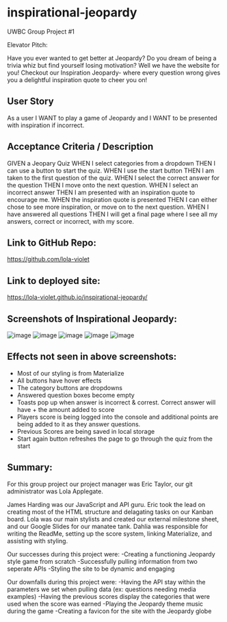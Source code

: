 # inspirational-jeopardy
UWBC Group Project #1

Elevator Pitch:

Have you ever wanted to get better at Jeopardy? Do you dream of being a trivia whiz but find yourself losing motivation? Well we have the website for you! Checkout our Inspiration Jeopardy- where every question wrong gives you a delightful inspiration quote to cheer you on! 
 
## User Story
As a user
I WANT to play a game of Jeopardy and 
I WANT to be presented with inspiration if incorrect.

## Acceptance Criteria / Description
GIVEN a Jeopary Quiz
WHEN I select categories from a dropdown
THEN I can use a button to start the quiz.
WHEN I use the start button 
THEN I am taken to the first question of the quiz.
WHEN I select the correct answer for the question
THEN I move onto the next question.
WHEN I select an incorrect answer
THEN I am presented with an inspiration quote to encourage me. 
WHEN the inspiration quote is presented
THEN I can either chose to see more inspiration, or move on to the next question. 
WHEN I have answered all questions 
THEN I will get a final page where I see all my answers, correct or incorrect, with my score.

## Link to GitHub Repo:
https://github.com/lola-violet

## Link to deployed site:
https://lola-violet.github.io/inspirational-jeopardy/

## Screenshots of Inspirational Jeopardy:
![image](https://user-images.githubusercontent.com/98775943/163468337-b0f6800a-f08f-4f6f-acad-c20261f9a8a4.png)
![image](https://user-images.githubusercontent.com/98775943/163468387-9fbe0267-ef01-48be-99c5-747bd50482d4.png)
![image](https://user-images.githubusercontent.com/98775943/163468419-356ac0bf-9a78-4c01-a1e9-d1bd8bea6486.png)
![image](https://user-images.githubusercontent.com/98775943/163468561-e5dbdc30-2700-4592-9c14-66b94b6710df.png)
![image](https://user-images.githubusercontent.com/98775943/163468701-0588b5d0-0079-4bfe-ab72-427a0f1cf45b.png)

## Effects not seen in above screenshots:
- Most of our styling is from Materialize
- All buttons have hover effects
- The category buttons are dropdowns
- Answered question boxes become empty
- Toasts pop up when answer is incorrect & correst. Correct answer will have + the amount added to score
- Players score is being logged into the console and additional points are being added to it as they answer questions.
- Previous Scores are being saved in local storage
- Start again button refreshes the page to go through the quiz from the start


## Summary:
For this group project our project manager was Eric Taylor, our git administrator was Lola Applegate. 

James Harding was our JavaScript and API guru. Eric took the lead on creating most of the HTML structure and delagating tasks on our Kanban board. Lola was our main stylists and created our external milestone sheet, and our Google Slides for our manatee tank. Dahlia was responsible for writing the ReadMe, setting up the score system, linking Materialize, and assisting with styling. 

Our successes during this project were:
-Creating a functioning Jeopardy style game from scratch
-Successfully pulling information from two seperate APIs
-Styling the site to be dynamic and engaging

Our downfalls during this project were:
-Having the API stay within the parameters we set when pulling data (ex: questions needing media examples)
-Having the previous scores display the categories that were used when the score was earned
-Playing the Jeopardy theme music during the game
-Creating a favicon for the site with the Jeopardy globe
